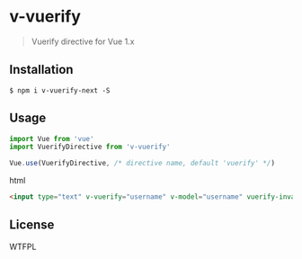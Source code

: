 # v-vuerify
> Vuerify directive for Vue 1.x

## Installation

```shell
$ npm i v-vuerify-next -S
```

## Usage
```javascript
import Vue from 'vue'
import VuerifyDirective from 'v-vuerify'

Vue.use(VuerifyDirective, /* directive name, default 'vuerify' */)
```

html
```html
<input type="text" v-vuerify="username" v-model="username" vuerify-invalid-class="vuerify-invalid">
```

## License
WTFPL
